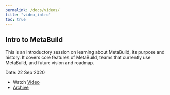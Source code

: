 ```yaml
---
permalink: /docs/videos/
title: "video_intro"
toc: true
---
```


## Intro to MetaBuild

This is an introductory session on learning about MetaBuild, its purpose and history. It covers core features of MetaBuild, teams that currently use MetaBuild, and future vision and roadmap.

Date: 22 Sep 2020 

* Watch [Video](https://bluejeans.com/playback/s/91QTIhR6PwBlD0IzIWnRPzp1DPdh2d8yUqmjt25TsJ7fPyxiZhH8lSXuWdil7zKA)
* [Archive](https://artifactory.corp.adobe.com/artifactory/generic-metabuild-files-dev/documentation/learning/01_Intro_to_MetaBuild_09-22-2020/recording.mp4)
